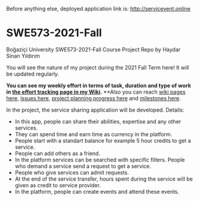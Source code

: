 Before anything else, deployed application link is: http://servicevent.online

# SWE573-2021-Fall
Boğaziçi University SWE573-2021-Fall Course Project Repo by Haydar Sinan Yıldırım

You will see the nature of my project during the 2021 Fall Term here! It will be updated regularly.

**You can see my weekly effort in terms of task, duration and type of work in [the effort tracking page in my Wiki](https://github.com/haydarsinan/SWE573-2021-Fall/wiki/My-Effort-Tracking-Table).**
**Also you can reach [wiki pages here](https://github.com/haydarsinan/SWE573-2021-Fall/wiki), [issues here](https://github.com/haydarsinan/SWE573-2021-Fall/issues), [project planning progress here](https://github.com/haydarsinan/SWE573-2021-Fall/projects) and [milestones here](https://github.com/haydarsinan/SWE573-2021-Fall/milestones).

In the project, the service sharing application will be developed. 
Details:
* In this app, people can share their abilities, expertise and any other services.
* They can spend time and earn time as currency in the platform.
* People start with a standart balance for example 5 hour credits to get a service.
* People can add others as a friend.
* In the platform services can be searched with specific filters. People who demand a service send a request to get a service.
* People who give services can admit requests.
* At the end of the service transfer, hours spent during the service will be given as credit to service provider.
* In the platform, people can create events and attend these events.
